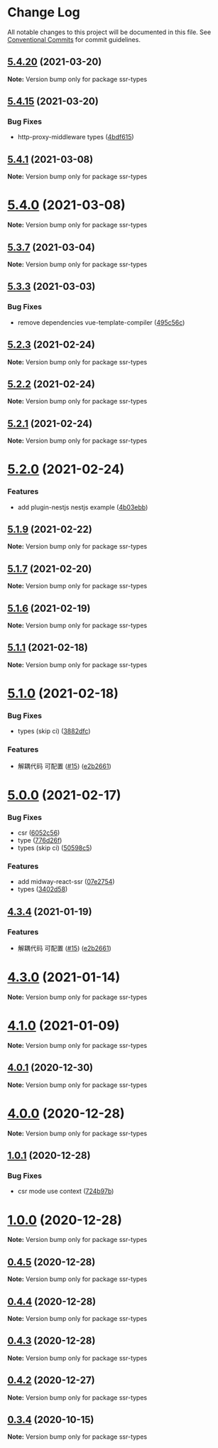# Change Log

All notable changes to this project will be documented in this file.
See [Conventional Commits](https://conventionalcommits.org) for commit guidelines.

## [5.4.20](https://github.com/ykfe/ssr/compare/v5.4.19...v5.4.20) (2021-03-20)

**Note:** Version bump only for package ssr-types





## [5.4.15](https://github.com/ykfe/ssr/compare/v5.4.14...v5.4.15) (2021-03-20)


### Bug Fixes

* http-proxy-middleware types ([4bdf615](https://github.com/ykfe/ssr/commit/4bdf615f689f0c44ead5c2a9727b8e758e3b5f3b))





## [5.4.1](https://github.com/ykfe/ssr/compare/v5.4.0...v5.4.1) (2021-03-08)

**Note:** Version bump only for package ssr-types





# [5.4.0](https://github.com/ykfe/ssr/compare/v5.3.8...v5.4.0) (2021-03-08)

**Note:** Version bump only for package ssr-types





## [5.3.7](https://github.com/ykfe/ssr/compare/v5.3.6...v5.3.7) (2021-03-04)

**Note:** Version bump only for package ssr-types





## [5.3.3](https://github.com/ykfe/ssr/compare/v5.3.2...v5.3.3) (2021-03-03)


### Bug Fixes

* remove dependencies vue-template-compiler ([495c56c](https://github.com/ykfe/ssr/commit/495c56cf241c25423977307cde5dfccbc636eb4f))





## [5.2.3](https://github.com/ykfe/ssr/compare/v5.2.2...v5.2.3) (2021-02-24)

**Note:** Version bump only for package ssr-types





## [5.2.2](https://github.com/ykfe/ssr/compare/v5.2.1...v5.2.2) (2021-02-24)

**Note:** Version bump only for package ssr-types





## [5.2.1](https://github.com/ykfe/ssr/compare/v5.1.11...v5.2.1) (2021-02-24)

**Note:** Version bump only for package ssr-types





# [5.2.0](https://github.com/ykfe/ssr/compare/v5.1.11...v5.2.0) (2021-02-24)


### Features

* add plugin-nestjs nestjs example ([4b03ebb](https://github.com/ykfe/ssr/commit/4b03ebb304e440ef0a9be283c4237480e7ee668a))





## [5.1.9](https://github.com/ykfe/ssr/compare/v5.1.8...v5.1.9) (2021-02-22)

**Note:** Version bump only for package ssr-types





## [5.1.7](https://github.com/ykfe/ssr/compare/v5.1.6...v5.1.7) (2021-02-20)

**Note:** Version bump only for package ssr-types





## [5.1.6](https://github.com/ykfe/ssr/compare/v5.1.5...v5.1.6) (2021-02-19)

**Note:** Version bump only for package ssr-types





## [5.1.1](https://github.com/ykfe/ssr/compare/v5.1.0...v5.1.1) (2021-02-18)

**Note:** Version bump only for package ssr-types





# [5.1.0](https://github.com/ykfe/ssr/compare/v4.3.3...v5.1.0) (2021-02-18)


### Bug Fixes

* types (skip ci) ([3882dfc](https://github.com/ykfe/ssr/commit/3882dfc7ccedb8e58d9f2d51d153b58b2ab2fff3))


### Features

* 解耦代码 可配置 ([#15](https://github.com/ykfe/ssr/issues/15)) ([e2b2661](https://github.com/ykfe/ssr/commit/e2b266129a1be5372c2eb28e9083edad178047a9))





# [5.0.0](https://github.com/ykfe/ssr/compare/v4.3.4...v5.0.0) (2021-02-17)


### Bug Fixes

* csr ([6052c56](https://github.com/ykfe/ssr/commit/6052c5610ca4dfacadcb52729064cb9602a64b0a))
* type ([776d26f](https://github.com/ykfe/ssr/commit/776d26f98c4b806fe7012fee171ef3178bab60bb))
* types (skip ci) ([50598c5](https://github.com/ykfe/ssr/commit/50598c58ee12ec3536f9dd9b34a565736bf6dbf7))


### Features

* add midway-react-ssr ([07e2754](https://github.com/ykfe/ssr/commit/07e2754ccddeaf4b5f54a288fb13415ff2759398))
* types ([3402d58](https://github.com/ykfe/ssr/commit/3402d5810e1e78f6bd01d4d9abda19b221902ee8))





## [4.3.4](https://github.com/ykfe/ssr/compare/v4.3.3...v4.3.4) (2021-01-19)


### Features

* 解耦代码 可配置 ([#15](https://github.com/ykfe/ssr/issues/15)) ([e2b2661](https://github.com/ykfe/ssr/commit/e2b266129a1be5372c2eb28e9083edad178047a9))





# [4.3.0](https://github.com/ykfe/ssr/compare/v4.2.1...v4.3.0) (2021-01-14)

**Note:** Version bump only for package ssr-types





# [4.1.0](https://github.com/ykfe/ssr/compare/v4.0.0...v4.1.0) (2021-01-09)

**Note:** Version bump only for package ssr-types





## [4.0.1](https://github.com/ykfe/ssr/compare/v4.0.0...v4.0.1) (2020-12-30)

**Note:** Version bump only for package ssr-types





# [4.0.0](https://github.com/ykfe/ssr/compare/v1.0.1...v4.0.0) (2020-12-28)

**Note:** Version bump only for package ssr-types





## [1.0.1](https://github.com/ykfe/ssr/compare/v1.0.0...v1.0.1) (2020-12-28)


### Bug Fixes

* csr mode use context ([724b97b](https://github.com/ykfe/ssr/commit/724b97b3a45b558732dee16606c1f1eea77e6b05))





# [1.0.0](https://github.com/ykfe/ssr/compare/v0.4.5...v1.0.0) (2020-12-28)

**Note:** Version bump only for package ssr-types





## [0.4.5](https://github.com/ykfe/ssr/compare/v0.4.4...v0.4.5) (2020-12-28)

**Note:** Version bump only for package ssr-types





## [0.4.4](https://github.com/ykfe/ssr/compare/v0.4.2...v0.4.4) (2020-12-28)

**Note:** Version bump only for package ssr-types





## [0.4.3](https://github.com/ykfe/ssr/compare/v0.4.2...v0.4.3) (2020-12-28)

**Note:** Version bump only for package ssr-types





## [0.4.2](https://github.com/ykfe/ssr/compare/v0.4.1...v0.4.2) (2020-12-27)

**Note:** Version bump only for package ssr-types





## [0.3.4](https://github.com/ykfe/ssr/compare/v0.3.3...v0.3.4) (2020-10-15)

**Note:** Version bump only for package ssr-types

